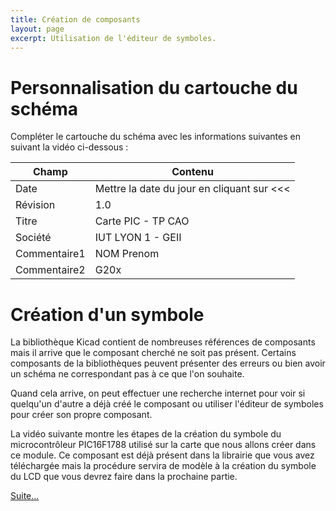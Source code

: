```yaml
---
title: Création de composants
layout: page
excerpt: Utilisation de l'éditeur de symboles.
---
```


# Personnalisation du cartouche du schéma

Compléter le cartouche du schéma avec les informations suivantes en suivant la vidéo ci-dessous :

| Champ        | Contenu                                       |
| ------------ | --------------------------------------------- |
| Date         | Mettre la date du jour en cliquant sur \<\<\< |
| Révision     | 1.0                                           |
| Titre        | Carte PIC - TP CAO                            |
| Société      | IUT LYON 1 - GEII                             |
| Commentaire1 | NOM Prenom                                    |
| Commentaire2 | G20x                                          |


# Création d'un symbole

La bibliothèque Kicad contient de nombreuses références de composants mais il arrive que le composant cherché ne soit pas présent. Certains composants de la bibliothèques peuvent présenter des erreurs ou bien avoir un schéma ne correspondant pas à ce que l'on souhaite.

Quand cela arrive, on peut effectuer une recherche internet pour voir si quelqu'un d'autre a déjà créé le composant ou utiliser l'éditeur de symboles pour créer son propre composant.

La vidéo suivante montre les étapes de la création du symbole du microcontrôleur PIC16F1788 utilisé sur la carte que nous allons créer dans ce module. Ce composant est déjà présent dans la librairie que vous avez téléchargée mais la procédure servira de modèle à la création du symbole du LCD que vous devrez faire dans la prochaine partie.

[Suite...]({{site.baseurl}}/enonces/tp3)
